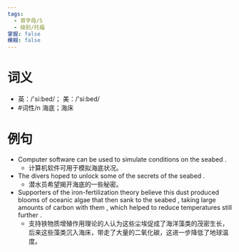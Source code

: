 ```yaml
---
tags:
  - 首字母/S
  - 级别/托福
掌握: false
模糊: false
---
```

# 词义
- 英：/'si:bed/； 美：/'si:bed/
- #词性/n  海底；海床
# 例句
- Computer software can be used to simulate conditions on the seabed .
	- 计算机软件可用于模拟海底状况。
- The divers hoped to unlock some of the secrets of the seabed .
	- 潜水员希望揭开海底的一些秘密。
- Supporters of the iron-fertilization theory believe this dust produced blooms of oceanic algae that then sank to the seabed , taking large amounts of carbon with them , which helped to reduce temperatures still further .
	- 支持铁物质增殖作用理论的人认为这些尘埃促成了海洋藻类的茂密生长，后来这些藻类沉入海床，带走了大量的二氧化碳，这进一步降低了地球温度。
